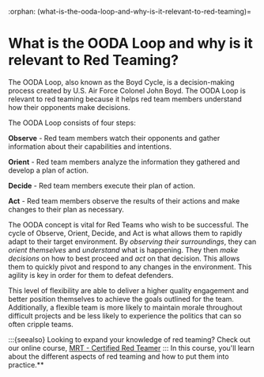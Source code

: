 :orphan:
(what-is-the-ooda-loop-and-why-is-it-relevant-to-red-teaming)=

# What is the OODA Loop and why is it relevant to Red Teaming?

The OODA Loop, also known as the Boyd Cycle, is a decision-making process created by U.S. Air Force Colonel John Boyd. The OODA Loop is relevant to red teaming because it helps red team members understand how their opponents make decisions.

The OODA Loop consists of four steps:

**Observe** - Red team members watch their opponents and gather information about their capabilities and intentions.

**Orient** - Red team members analyze the information they gathered and develop a plan of action.

**Decide** - Red team members execute their plan of action.

**Act** - Red team members observe the results of their actions and make changes to their plan as necessary.

The OODA concept is vital for Red Teams who wish to be successful. The cycle of Observe, Orient, Decide, and Act is what allows them to rapidly adapt to their target environment. By _observing their surroundings_, they can _orient themselves_ and _understand_ what is happening. They then _make decisions_ on how to best proceed and _act_ on that decision. This allows them to quickly pivot and respond to any changes in the environment. This agility is key in order for them to defeat defenders.

This level of flexibility are able to deliver a higher quality engagement and better position themselves to achieve the goals outlined for the team. Additionally, a flexible team is more likely to maintain morale throughout difficult projects and be less likely to experience the politics that can so often cripple teams.

:::{seealso}
Looking to expand your knowledge of red teaming? Check out our online course, [MRT - Certified Red Teamer](https://www.mosse-institute.com/certifications/mrt-certified-red-teamer.html)
::: In this course, you'll learn about the different aspects of red teaming and how to put them into practice.**
